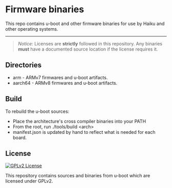 Firmware binaries
===================

This repo contains u-boot and other firmware binaries for use
by Haiku and other operating systems.

----------

> *Notice:* Licenses are **strictly** followed in this repository.
> Any binaries **must** have a documented source location if the license requires it.

Directories
-------------

* arm - ARMv7 firmwares and u-boot artifacts.
* aarch64 - ARMv8 firmwares and u-boot artifacts.

Build
-------------

To rebuild the u-boot sources:

* Place the architecture's cross compiler binaries into your PATH
* From the root, run ./tools/build &lt;arch&gt;
* manifest.json is updated by hand to reflect what is needed for each board.

License
------------

[![GPLv2 License](https://img.shields.io/badge/license-GPL--2.0+-red.svg)](LICENSE)

This repository contains sources and binaries from u-boot which are licensed under GPLv2.
